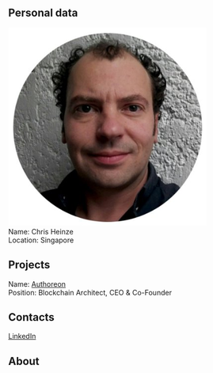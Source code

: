 ## Personal data
![ photo](../people/photo/chris_heinze.jpg)  
Name: Chris Heinze  
Location: Singapore   
## Projects 
Name: [Authoreon](../projects/authoreon.md)  
Position: Blockchain Architect, CEO & Co-Founder
## Contacts
[LinkedIn](https://www.linkedin.com/in/chris-heinze-354197a0/)  
## About
  
